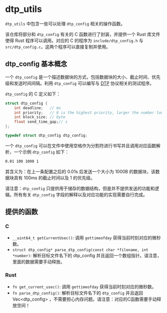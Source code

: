 # dtp\_utils

`dtp_utils` 中包含一些可以处理 `dtp_config` 相关的操作函数。

该仓库将部分和 `dtp_config` 有关的 C 函数进行了封装，并提供一个 Rust 库文件使得 Rust 程序可以调用。对应的 C 的程序为 `include/dtp_config.h` 与 `src/dtp_config.c`，这两个程序可以直接复制并使用。

## dtp\_config 基本概念

一个 `dtp_config` 是一个描述数据块的方式，包括数据块的大小、截止时间、优先级和发送时间间隔。利用 `dtp_config` 可以编写与 [DTP] 协议相关的测试程序。

`dtp_config` 的 C 定义如下：

```c
struct dtp_config {
    int deadline;   // ms
    int priority;   // 0 is the highest priority, larger the number lower the priority
    int block_size; // byte
    float send_time_gap;// s
};

typedef struct dtp_config dtp_config;
```
一个 `dtp_config` 可以在文件中使用空格作为分割符进行书写并且调用对应函数解析，一个示例 `dtp_config` 如下：

```txt
0.01 100 1000 1
```

其含义为：在上一条配置之后的 0.01s 后发送一个大小为 1000B 的数据块，该数据块具有 100ms 的截止时间以及 1 的优先级。

请注意：`dtp_config` 只提供用于储存的数据结构，但是并不提供发送的功能和逻辑。所有有关 `dtp_config` 字段的解释以及对应功能的实现需要自行完成。

[DTP]: https://github.com/STAR-Tsinghua/DTP

## 提供的函数

### C

* `__uint64_t getCurrentUsec()`: 调用 `gettimeofday` 获得当前时刻对应的微秒数。
* `struct dtp_config* parse_dtp_config(const char *filename, int *number)`: 解析目标文件名下的 dtp_config 并且返回一个数组指针。请注意，里面的数据需要手动释放。

### Rust

* `fn get_current_usec()`: 调用 `gettimeofday` 获得当前时刻对应的微秒数。
* `fn parse_dtp_config()`: 解析目标文件名下的 `dtp_config` 并且返回 Vec<dtp_config> ，不需要担心内存问题。请注意：对应的C函数需要手动释放空间！


